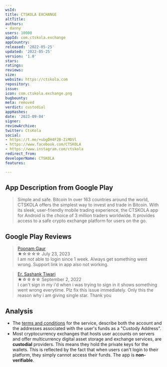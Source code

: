 ```yaml
---
wsId: 
title: CTSKOLA EXCHANGE
altTitle: 
authors:
- danny
users: 10000
appId: com.ctskola.exchange
appCountry: 
released: '2022-05-25'
updated: '2022-05-25'
version: '1.0'
stars: 
ratings: 
reviews: 
size: 
website: https://ctskola.com
repository: 
issue: 
icon: com.ctskola.exchange.png
bugbounty: 
meta: removed
verdict: custodial
appHashes: 
date: '2023-09-04'
signer: 
reviewArchive: 
twitter: CtsKola
social:
- https://t.me/+ubgDH4F2B-ZiMDVl
- https://www.facebook.com/CTSKOLA
- https://www.instagram.com/ctskola
redirect_from: 
developerName: CTSKOLA
features: 

---
```


## App Description from Google Play

> Simple and safe. Bitcoin In over 163 countries around the world, CTSKOLA offers the simplest way to invest and trade in Bitcoin. With its sleek, user-friendly mobile trading experience, the CTSKOLA app for Android is the choice of 3 million traders worldwide. It provides access to a safe crypto exchange platform for users on the go.

## Google Play Reviews

> [Poonam Gaur](https://play.google.com/store/apps/details?id=com.ctskola.exchange&gl=in)<br>
  ★☆☆☆☆ July 23, 2023 <br>
       I am not able to login since 1 week. Always get something went wrong. Support link in app also not working.

> [Er. Sashank Tiwari](https://play.google.com/store/apps/details?id=com.ctskola.exchange&gl=in)<br>
  ★☆☆☆☆ September 2, 2022 <br>
       I can't sign in my i'd when i was trying to sign in it shows something went wrong everytime. Plz fix this issue immediately. Only this the reason why i am giving single star. Thank you

## Analysis 

- The [terms and conditions](https://ctskola.com/termsandconditions.pdf) for the service, describe both the account and the addresses associated with the user's funds as a "Custody Address".
- Most cryptocurrency exchanges that hosts user accounts on servers and offer multicurrency digital asset storage and exchange services, are **custodial** providers. This means they hold the private keys for the wallets. This is reflected by the fact that when users can't login to their platform, they simply cannot access their funds. The app is **non-verifiable**.

